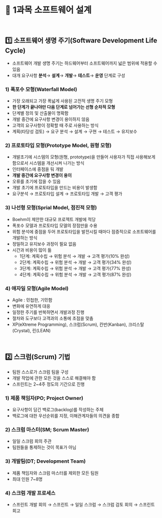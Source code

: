 # :ledger: 1과목 소프트웨어 설계

<br/> 

##  :one: 소프트웨어 생명 주기(Software Development Life Cycle)
- 소프트웨어 개발 생명 주기는 하드웨어부터 소프트웨어까지 넓은 범위에 적용할 수 있음 
- 대개 요구사항 <b>분석</b>→ <b>설계</b>→ <b>개발</b>→ <b>테스트</b>→ <b>운영</b> 단계로 구성


###  1) 폭포수 모형(Waterfall Model)

- 가장 오래되고 가장 폭넓게 사용된 고전적 생명 주기 모형
- <b>한 단계가 끝나야만 다음 단계로 넘어가는 선형 순차적 모형</b>
- 단계별 정의 및 산출물이 명확함
- 개발 중간에 요구사항 변경이 용이하지 않음
- 고객의 요구사항이 정확할 때 주로 사용하는 방식
- 계획(타당성 검토) &rarr; 요구 분석 &rarr; 설계 &rarr; 구현 &rarr; 테스트 &rarr; 유지보수



### 2) 프로토타입 모형(Prototype Model, 원형 모형)

- 개발초기에 시스템의 모형(원형, prototype)을 만들어 사용자가 직접 사용해보게 함으로서 시스템을 개선시켜 나가는 방식
- 인터페이스에 중점을 둬 개발
- <b>개발 중간에 요구사항 변경이 용이</b>
- 오류를 초기에 잡을 수 있음
- 개발 초기에 프로토타입을 만드는 비용이 발생함
- 요구분석 &rarr; 프로토타입 설계 &rarr; 프로토타입 개발 &rarr; 고객 평가

### 3) 나선형 모형(Sprial Model, 점진적 모형)

- Boehm이 제안한 대규모 프로젝트 개발에 적당
- 폭포수 모델과 프로토타입 모델의 장점만을 수용
- 위험 분석에 중점을 두어 프로토타입을 발전시킬 때마다 점증적으로 소프트웨어를 개발하는 방식
- 정밀하고 유지보수 과정이 필요 없음
- 시간과 비용이 많이 듦
  - 1단계: 계획수립 &rarr; 위험 분석 &rarr; 개발 &rarr; 고객 평가(10% 완성)
  - 2단계: 계획수립 &rarr; 위험 분석 &rarr; 개발 &rarr; 고객 평가(34% 완성)
  - 3단계: 계획수립 &rarr; 위험 분석 &rarr; 개발 &rarr; 고객 평가(77% 완성)
  - 4단계: 계획수립 &rarr; 위험 분석 &rarr; 개발 &rarr; 고객 평가(87% 완성)

### 4) 애자일 모형(Agile Model)

- Agile : 민첩한, 기민함
- 변화에 유연하게 대응
- 일정한 주기를 반복하면서 개발과정 진행
- 절차와 도구보다 고객과의 소통에 초점을 맞춤
- XP(eXtreme Programming), 스크럼(Scrum), 칸반(Kanban), 크리스탈(Crystal), 린(LEAN)

<br/>


## :two: 스크럼(Scrum) 기법

- 팀원 스스로가 스크럼 팀을 구성
- 개발 작업에 관한 모든 것을 스스로 해결해야 함
- 스프린트는 2~4주 정도의 기간으로 진행

### 1) 제품 책임자(PO; Project Owner)
- 요구사항이 담긴 백로그(backlog)를 작성하는 주체
- 백로그에 대한 우선순위를 지정, 이해관계자들의 의견을 종합

### 2) 스크럼 마스터(SM; Scrum Master)
- 일일 스크럼 회의 주관
- 팀원들을 통제하는 것이 목표가 아님

### 3) 개발팀(DT; Development Team)
- 제품 책임자와 스크럼 마스터를 제외한 모든 팀원
- 최대 인원 7~8명

### 4) 스크럼 개발 프로세스
- 스프린트 개발 회의 &rarr; 스프린트 &rarr; 일일 스크럼 &rarr; 스크럼 검토 회의 &rarr; 스프린트 회고 
